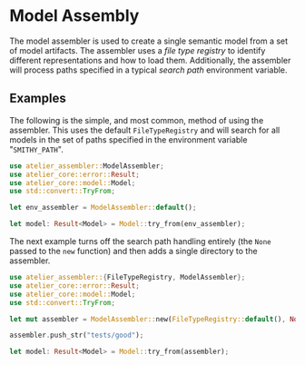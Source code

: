 # Model Assembly

The model assembler is used to create a single semantic model from a set of model artifacts. The assembler uses a _file 
type registry_ to identify different representations and how to load them. Additionally, the assembler will process
paths specified in a typical _search path_ environment variable.

## Examples

The following is the simple, and most common, method of using the assembler. This uses the
default `FileTypeRegistry` and will search for all models in the set of paths specified in
the environment variable "`SMITHY_PATH`".

```rust
use atelier_assembler::ModelAssembler;
use atelier_core::error::Result;
use atelier_core::model::Model;
use std::convert::TryFrom;

let env_assembler = ModelAssembler::default();

let model: Result<Model> = Model::try_from(env_assembler);
```

The next example turns off the search path handling entirely (the `None` passed to the `new` function) and then
adds a single directory to the assembler.

```rust
use atelier_assembler::{FileTypeRegistry, ModelAssembler};
use atelier_core::error::Result;
use atelier_core::model::Model;
use std::convert::TryFrom;

let mut assembler = ModelAssembler::new(FileTypeRegistry::default(), None);

assembler.push_str("tests/good");

let model: Result<Model> = Model::try_from(assembler);
```
